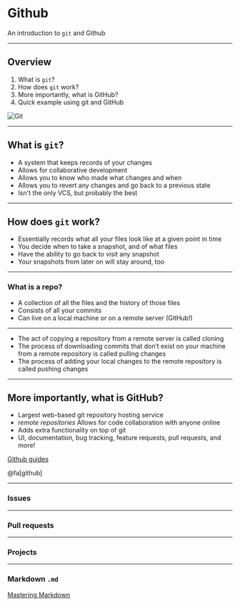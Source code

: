 # Github

An introduction to `git` and Github

---

## Overview

1. What is `git`?
2. How does `git` work?
3. More importantly, what is GitHub?
4. Quick example using git and GitHub

![Git](https://media.giphy.com/media/HQWD85FfnbATC/giphy.gif)

---

## What is `git`?

- A system that keeps records of your changes
- Allows for collaborative development
- Allows you to know who made what changes and when
- Allows you to revert any changes and go back to a previous state
- Isn't the only VCS, but probably the best

---

## How does `git` work?

- Essentially records what all your files look like at a given point in time
- You decide when to take a snapshot, and of what files
- Have the ability to go back to visit any snapshot
- Your snapshots from later on will stay around, too

---

### What is a repo?

- A collection of all the files and the history of those files
- Consists of all your commits
- Can live on a local machine or on a remote server (GitHub!)

---

- The act of copying a repository from a remote server is called cloning
- The process of downloading commits that don’t exist on your machine from a remote repository is called pulling changes
- The process of adding your local changes to the remote repository is called pushing changes

---

## More importantly, what is GitHub?

- Largest web-based git repository hosting service
- _remote repositories_ Allows for code collaboration with anyone online
- Adds extra functionality on top of git
- UI, documentation, bug tracking, feature requests, pull requests, and more!

[Github guides](https://guides.github.com/)

@fa[github]

---

### Issues

---

### Pull requests

---

### Projects

---

### Markdown `.md`

[Mastering Markdown](https://guides.github.com/features/mastering-markdown/)